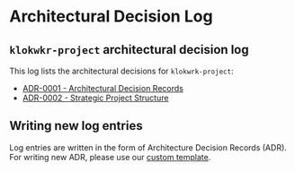 # Architectural Decision Log

## `klokwkr-project` architectural decision log
This log lists the architectural decisions for `klokwrk-project`:
* [ADR-0001 - Architectural Decision Records](content/0001-architectural-decision-records.md)
* [ADR-0002 - Strategic Project Structure](content/0002-startegic-project-structure.md)

## Writing new log entries
Log entries are written in the form of Architecture Decision Records (ADR). For writing new ADR, please use our [custom template](template/template.md).
